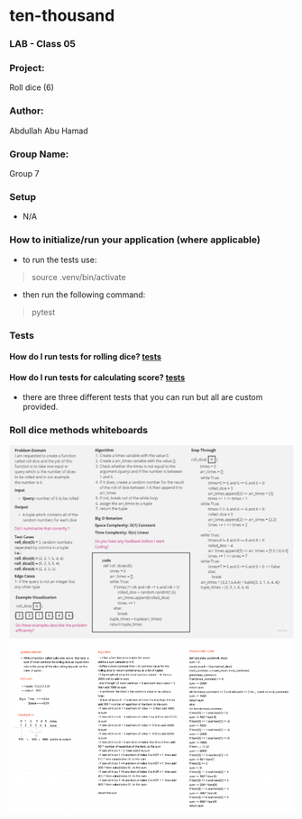 # ten-thousand

### LAB - Class 05
### Project: 
Roll dice (6)
### Author: 
Abdullah Abu Hamad
### Group Name: 
Group 7

### Setup
- N/A

### How to initialize/run your application (where applicable)
- to run the tests use: 
> source .venv/bin/activate 
- then run the following command:
> pytest

### Tests
#### How do I run tests for rolling dice? [tests](./tests/test_roll_dice.py)
#### How do I run tests for calculating score? [tests](./tests/test_calculate_score.py)

<!-- Describe any tests that you did not complete, skipped, etc -->
- there are three different tests that you can run but all are custom provided.


### Roll dice methods whiteboards
![alt name](./Lab-6-roll-dice.jpg)
![alt name](./Lab-6-calculate-score.jpg)
